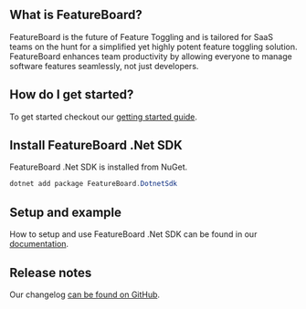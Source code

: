 
## What is FeatureBoard?

FeatureBoard is the future of Feature Toggling and is tailored for SaaS teams on the hunt for a simplified yet highly potent feature toggling solution. FeatureBoard enhances team productivity by allowing everyone to manage software features seamlessly, not just developers.

## How do I get started?

To get started checkout our [getting started guide](https://docs.featureboard.app).

## Install FeatureBoard .Net SDK

FeatureBoard .Net SDK is installed from NuGet. 

```powershell
dotnet add package FeatureBoard.DotnetSdk
```

## Setup and example

How to setup and use FeatureBoard .Net SDK can be found in our [documentation](https://docs.featureboard.app/sdks/dotnet-sdk/). 

## Release notes

Our changelog [can be found on GitHub](https://github.com/arkahna/featureboard-sdks/blob/main/libs/dotnet-sdk/CHANGELOG.md).